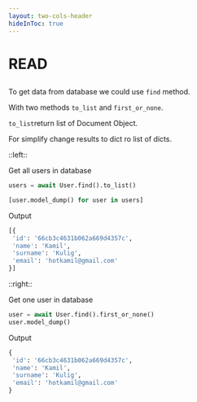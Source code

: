 ```yaml
---
layout: two-cols-header
hideInToc: true
---
```


# READ 
## 

<v-clicks depth="3">

To get data from database we could use `find` method.

With two methods `to_list` and `first_or_none`.

`to_list`return list of Document Object.

For simplify change results to dict ro list of dicts.

</v-clicks>

::left:: 

<v-clicks>

Get all users in database


```python
users = await User.find().to_list()

[user.model_dump() for user in users]
```

Output

```python 
[{
 'id': '66cb3c4631b062a669d4357c',
 'name': 'Kamil',
 'surname': 'Kulig',
 'email': 'hotkamil@gmail.com'
}]
```


</v-clicks>


::right::


<v-clicks>

Get one user in database

```python
user = await User.find().first_or_none()
user.model_dump()
```

Output
```python 
{
 'id': '66cb3c4631b062a669d4357c',
 'name': 'Kamil',
 'surname': 'Kulig',
 'email': 'hotkamil@gmail.com'
}
```
</v-clicks>

<!-- # How to get data? 


* **find** - basic function to get 
  * **to_list**
  * **first_or_none**
  
* get - get document with id, without filtering
* find_one - get one document with filtering
* find_all - synonyms to find({})



-->